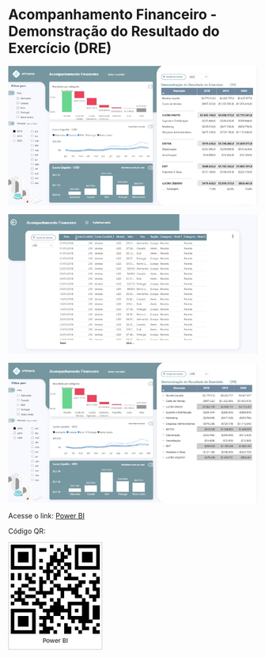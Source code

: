 # Acompanhamento Financeiro - Demonstração do Resultado do Exercício (DRE)

![DRE](images/screen_clipping/acomp_financeiro_dre_p1.png)

![DRE](images/screen_clipping/acomp_financeiro_dre_detalhamento.png)

![DRE](images/screen_clipping/acomp_financeiro_dre_p2.png)

Acesse o link: [Power BI](https://app.powerbi.com/view?r=eyJrIjoiZjg1NzgwMmMtYmRkNS00OTA2LWEwNTctMmViNGJmYTI3OGFmIiwidCI6IjdlYmVmODBjLTEwMjctNDEyOS1iNDg0LWNjZjJiZDNmZDU4ZiJ9)

Código QR:

![Código QR](images/qr_code/acomp_financeiro_dre.jpg)
